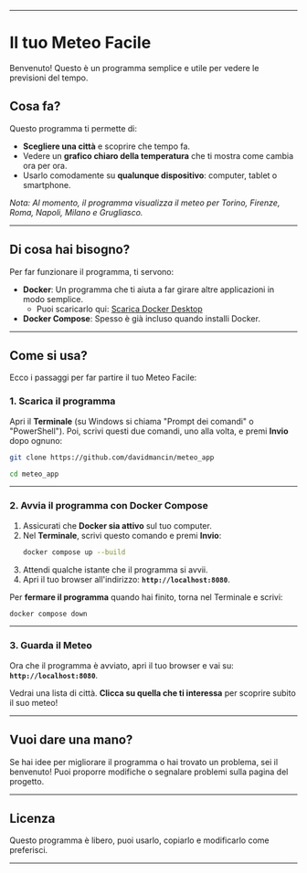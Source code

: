 -----

# Il tuo Meteo Facile

Benvenuto\! Questo è un programma semplice e utile per vedere le previsioni del tempo.

## Cosa fa?

Questo programma ti permette di:

  * **Scegliere una città** e scoprire che tempo fa.
  * Vedere un **grafico chiaro della temperatura** che ti mostra come cambia ora per ora.
  * Usarlo comodamente su **qualunque dispositivo**: computer, tablet o smartphone.

*Nota: Al momento, il programma visualizza il meteo per Torino, Firenze, Roma, Napoli, Milano e Grugliasco.*

-----

## Di cosa hai bisogno?

Per far funzionare il programma, ti servono:

  * **Docker**: Un programma che ti aiuta a far girare altre applicazioni in modo semplice.
      * Puoi scaricarlo qui: [Scarica Docker Desktop](https://www.docker.com/products/docker-desktop/)
  * **Docker Compose**: Spesso è già incluso quando installi Docker.

-----

## Come si usa?

Ecco i passaggi per far partire il tuo Meteo Facile:

### 1\. Scarica il programma

Apri il **Terminale** (su Windows si chiama "Prompt dei comandi" o "PowerShell").
Poi, scrivi questi due comandi, uno alla volta, e premi **Invio** dopo ognuno:

```bash
git clone https://github.com/davidmancin/meteo_app
```

```bash
cd meteo_app
```

-----

### 2\. Avvia il programma con Docker Compose

1.  Assicurati che **Docker sia attivo** sul tuo computer.
2.  Nel **Terminale**, scrivi questo comando e premi **Invio**:
    ```bash
    docker compose up --build
    ```
3.  Attendi qualche istante che il programma si avvii.
4.  Apri il tuo browser all'indirizzo: **`http://localhost:8080`**.

Per **fermare il programma** quando hai finito, torna nel Terminale e scrivi:

```bash
docker compose down
```

-----

### 3\. Guarda il Meteo

Ora che il programma è avviato, apri il tuo browser e vai su: **`http://localhost:8080`**.

Vedrai una lista di città. **Clicca su quella che ti interessa** per scoprire subito il suo meteo\!

-----

## Vuoi dare una mano?

Se hai idee per migliorare il programma o hai trovato un problema, sei il benvenuto\! Puoi proporre modifiche o segnalare problemi sulla pagina del progetto.

-----

## Licenza

Questo programma è libero, puoi usarlo, copiarlo e modificarlo come preferisci.

-----
